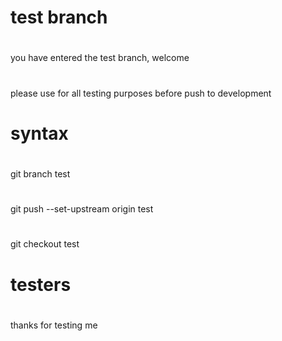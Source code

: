 
# test branch
#
you have entered the test branch, welcome 
#
please use for all testing purposes before push to development
#
# syntax
#
git branch test
#
git push --set-upstream origin test
#
git checkout test
#
#
#
#
#
# testers
#
thanks for testing me
